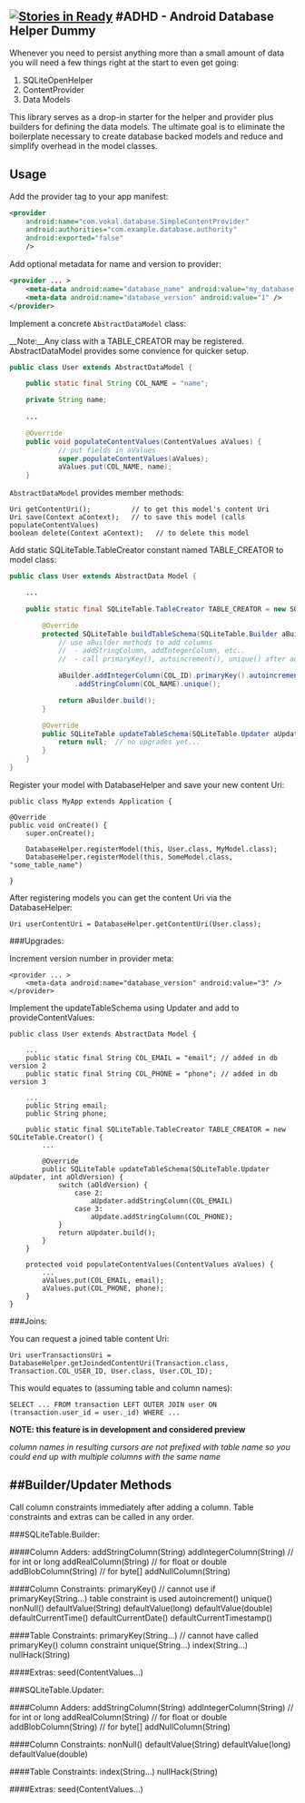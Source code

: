 [![Stories in Ready](https://badge.waffle.io/vokalinteractive/android_database_helper.png?label=ready&title=Ready)](https://waffle.io/vokalinteractive/android_database_helper)
#ADHD - Android Database Helper Dummy
---

Whenever you need to persist anything more than a small amount of data you will need a few things right at the start to even get going:

1. SQLiteOpenHelper
2. ContentProvider
3. Data Models

This library serves as a drop-in starter for the helper and provider plus builders for defining the data models. 
The ultimate goal is to eliminate the boilerplate necessary to create database backed models and reduce and simplify overhead in the model classes. 

Usage
---
Add the provider tag to your app manifest:

~~~~xml
<provider
    android:name="com.vokal.database.SimpleContentProvider"
    android:authorities="com.example.database.authority"
    android:exported="false"
    />
~~~~
        
Add optional metadata for name and version to provider:

~~~~xml
<provider ... >
    <meta-data android:name="database_name" android:value="my_database.db" />
    <meta-data android:name="database_version" android:value="1" />
</provider>
~~~~
	       
Implement a concrete `AbstractDataModel` class:

__Note:__Any class with a TABLE_CREATOR may be registered.  AbstractDataModel provides some convience for quicker setup.

~~~~java
public class User extends AbstractDataModel {

    public static final String COL_NAME = "name";

    private String name;
    
    ...

    @Override
    public void populateContentValues(ContentValues aValues) {
            // put fields in aValues
            super.populateContentValues(aValues);
            aValues.put(COL_NAME, name);
    }
~~~~
		
`AbstractDataModel` provides member methods:

	Uri getContentUri();          // to get this model's content Uri
	Uri save(Context aContext);   // to save this model (calls populateContentValues)
	boolean delete(Context aContext);   // to delete this model
	
Add static SQLiteTable.TableCreator constant named TABLE_CREATOR to model class:

~~~~java
public class User extends AbstractData Model {

    ...

    public static final SQLiteTable.TableCreator TABLE_CREATOR = new SQLiteTable.Creator() {

        @Override
        protected SQLiteTable buildTableSchema(SQLiteTable.Builder aBuilder) {
            // use aBuilder methods to add columns
            //  - addStringColumn, addIntegerColumn, etc..
            //  - call primaryKey(), autoincrement(), unique() after adding a column

            aBuilder.addIntegerColumn(COL_ID).primaryKey().autoincrement()
                .addStringColumn(COL_NAME).unique();

            return aBuilder.build();
        }

        @Override
        public SQLiteTable updateTableSchema(SQLiteTable.Updater aUpdater, int aOldVersion) {
            return null;  // no upgrades yet...
        }
    }
}   
~~~~
	  		      
Register your model with DatabaseHelper and save your new content Uri:

	public class MyApp extends Application {
	
	@Override
	public void onCreate() {
		super.onCreate();

		DatabaseHelper.registerModel(this, User.class, MyModel.class);
		DatabaseHelper.registerModel(this, SomeModel.class, "some_table_name")
		
	}

After registering models you can get the content Uri via the DatabaseHelper:

	Uri userContentUri = DatabaseHelper.getContentUri(User.class);
	
###Upgrades:

Increment version number in provider meta:

	<provider ... >
        <meta-data android:name="database_version" android:value="3" />
	</provider>


Implement the updateTableSchema using Updater and add to provideContentValues:  

	public class User extends AbstractData Model {
	
		...
		public static final String COL_EMAIL = "email"; // added in db version 2
		public static final String COL_PHONE = "phone"; // added in db version 3
		
		...
		public String email;
		public String phone;
		
		public static final SQLiteTable.TableCreator TABLE_CREATOR = new SQLiteTable.Creator() {
			...
			
			@Override
	        public SQLiteTable updateTableSchema(SQLiteTable.Updater aUpdater, int aOldVersion) {
				switch (aOldVersion) {
        	   		case 2:
		    	       	aUpdater.addStringColumn(COL_EMAIL)
    	        	case 3: 
    	           		aUpdate.addStringColumn(COL_PHONE);
				}
				return aUpdater.build();
			}
		}
		
		protected void populateContentValues(ContentValues aValues) {
			...
			aValues.put(COL_EMAIL, email);
			aValues.put(COL_PHONE, phone);
		}
	}		
	
###Joins:
	
You can request a joined table content Uri:
	
	Uri userTransactionsUri = DatabaseHelper.getJoindedContentUri(Transaction.class, Transaction.COL_USER_ID, User.class, User.COL_ID);

This would equates to (assuming table and column names):
	
	SELECT ... FROM transaction LEFT OUTER JOIN user ON (transaction.user_id = user._id) WHERE ...
		
__NOTE: this feature is in development and considered preview__  

*column names in resulting cursors are not prefixed with table name so you could end up with multiple columns with the same name*
	

##Builder/Updater Methods
---
Call column constraints immediately after adding a column.  Table constraints and extras can be called in any order.

###SQLiteTable.Builder:

####Column Adders:
	addStringColumn(String)
	addIntegerColumn(String) // for int or long
	addRealColumn(String)    // for float or double
	addBlobColumn(String)    // for byte[]
	addNullColumn(String)
	
####Column Constraints:
	primaryKey()  // cannot use if primaryKey(String...) table constraint is used
	autoincrement()
	unique()
	nonNull()
	defaultValue(String)
	defaultValue(long)
	defaultValue(double)
	defaultCurrentTime()
	defaultCurrentDate()
	defaultCurrentTimestamp()

####Table Constraints:
	primaryKey(String...) // cannot have called primaryKey() column constraint
	unique(String...)
	index(String...)
	nullHack(String)

####Extras:
	seed(ContentValues...)

###SQLiteTable.Updater:

####Column Adders:
	addStringColumn(String)
	addIntegerColumn(String) // for int or long
	addRealColumn(String)    // for float or double
	addBlobColumn(String)    // for byte[]
	addNullColumn(String)

####Column Constraints:
	nonNull()
	defaultValue(String)
	defaultValue(long)
	defaultValue(double)

####Table Constraints:
	index(String...)
	nullHack(String)

####Extras:
	seed(ContentValues...)
	

	
